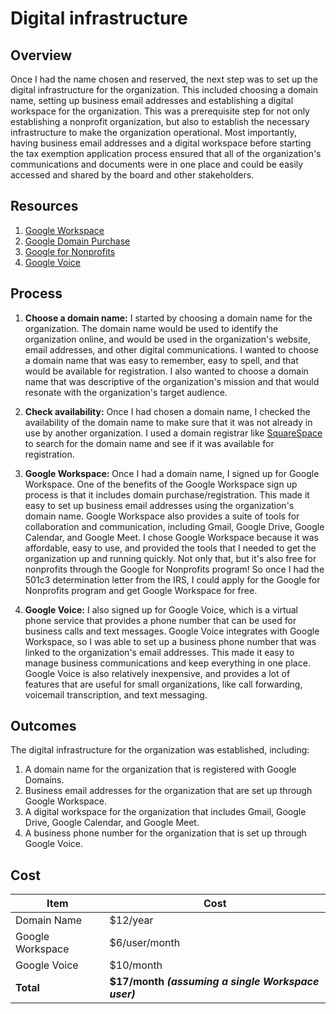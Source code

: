 # Digital infrastructure

## Overview

Once I had the name chosen and reserved, the next step was to set up the digital infrastructure for the organization. This included choosing a domain name, setting up business email addresses and establishing a digital workspace for the organization. This was a prerequisite step for not only establishing a nonprofit organization, but also to establish the necessary infrastructure to make the organization operational. Most importantly, having business email addresses and a digital workspace before starting the tax exemption application process ensured that all of the organization's communications and documents were in one place and could be easily accessed and shared by the board and other stakeholders.

## Resources

1. [Google Workspace](https://workspace.google.com/)
1. [Google Domain Purchase](https://support.google.com/a/answer/53929?hl=en)
1. [Google for Nonprofits](https://www.google.com/nonprofits/)
1. [Google Voice](https://workspace.google.com/products/voice/#pricing-plans)

## Process

1. **Choose a domain name:** I started by choosing a domain name for the organization. The domain name would be used to identify the organization online, and would be used in the organization's website, email addresses, and other digital communications. I wanted to choose a domain name that was easy to remember, easy to spell, and that would be available for registration. I also wanted to choose a domain name that was descriptive of the organization's mission and that would resonate with the organization's target audience.

1. **Check availability:** Once I had chosen a domain name, I checked the availability of the domain name to make sure that it was not already in use by another organization. I used a domain registrar like [SquareSpace](https://www.squarespace.com/) to search for the domain name and see if it was available for registration.

1. **Google Workspace:** Once I had a domain name, I signed up for Google Workspace. One of the benefits of the Google Workspace sign up process is that it includes domain purchase/registration. This made it easy to set up business email addresses using the organization's domain name. Google Workspace also provides a suite of tools for collaboration and communication, including Gmail, Google Drive, Google Calendar, and Google Meet. I chose Google Workspace because it was affordable, easy to use, and provided the tools that I needed to get the organization up and running quickly. Not only that, but it's also free for nonprofits through the Google for Nonprofits program! So once I had the 501c3 determination letter from the IRS, I could apply for the Google for Nonprofits program and get Google Workspace for free.

1. **Google Voice:** I also signed up for Google Voice, which is a virtual phone service that provides a phone number that can be used for business calls and text messages. Google Voice integrates with Google Workspace, so I was able to set up a business phone number that was linked to the organization's email addresses. This made it easy to manage business communications and keep everything in one place. Google Voice is also relatively inexpensive, and provides a lot of features that are useful for small organizations, like call forwarding, voicemail transcription, and text messaging.

## Outcomes

The digital infrastructure for the organization was established, including:

1. A domain name for the organization that is registered with Google Domains.
1. Business email addresses for the organization that are set up through Google Workspace.
1. A digital workspace for the organization that includes Gmail, Google Drive, Google Calendar, and Google Meet.
1. A business phone number for the organization that is set up through Google Voice.

## Cost

| Item | Cost |
| --- | --- |
| Domain Name | $12/year |
| Google Workspace | $6/user/month |
| Google Voice | $10/month |
| **Total** | **$17/month _(assuming a single Workspace user)_** |
